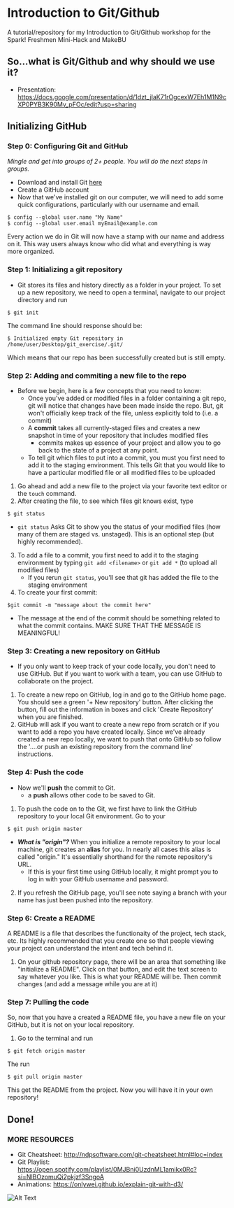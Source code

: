 # Introduction to Git/Github
A tutorial/repository for my Introduction to Git/Github workshop for the Spark! Freshmen Mini-Hack and MakeBU
## So...what is Git/Github and why should we use it?
- Presentation: https://docs.google.com/presentation/d/1dzt_jlaK71rOgcexW7Eh1M1N9cXP0PYB3K90Mv_pFOc/edit?usp=sharing
## Initializing GitHub
### Step 0: Configuring Git and GitHub
*Mingle and get into groups of 2+ people. You will do the next steps in groups.*
- Download and install Git [here](https://git-scm.com/)
- Create a GitHub account
-  Now that we've installed git on our computer, we will need to add some quick configurations, particularly with our username and email. 
```
$ config --global user.name "My Name"
$ config --global user.email myEmail@example.com
```
Every action we do in Git will now have a stamp with our name and address on it. This way users always know who did what and everything is way more organized.
### Step 1: Initializing a git repository
- Git stores its files and history directly as a folder in your project. To set up a new repository, we need to open a terminal, navigate to our project directory and run
```
$ git init
```
The command line should response should be:
```
$ Initialized empty Git repository in /home/user/Desktop/git_exercise/.git/
```
Which means that our repo has been successfully created but is still empty.
### Step 2: Adding and commiting a new file to the repo
- Before we begin, here is a few concepts that you need to know:
  - Once you've added or modified files in a folder containing a git repo, git will notice that changes have been made inside the repo. But, git won't officially keep track of the file, unless explicitly told to (i.e. a commit)
  - A **commit** takes all currently-staged files and creates a new snapshot in time of your repository that includes modified files
    -  commits makes up essence of your project and allow you to go back to the state of a project at any point.
  - To tell git which files to put into a commit, you must you first need to add it to the staging environment. This tells Git that you would like to have a particular modified file or all modified files to be uploaded
  
1. Go ahead and add a new file to the project via your favorite text editor or the `touch` command.
2. After creating the file, to see which files git knows exist, type
```
$ git status
```
- `git status` Asks Git to show you the status of your modified files (how many of them are staged vs. unstaged). This is an optional step (but highly recommended).
3. To add a file to a commit, you first need to add it to the staging environment by typing `git add <filename>` or `git add *` (to upload all modified files)
    - If you rerun `git status`, you'll see that git has added the file to the staging environment
4.  To create your first commit:
```
$git commit -m "message about the commit here"
```
- The message at the end of the commit should be something related to what the commit contains. MAKE SURE THAT THE MESSAGE IS MEANINGFUL!
### Step 3: Creating a new repository on GitHub
- If you only want to keep track of your code locally, you don't need to use GitHub. But if you want to work with a team, you can use GitHub to collaborate on the project.
1. To create a new repo on GitHub, log in and go to the GitHub home page. You should see a green '+ New repository' button. After clicking the button, fill out the information in boxes and click 'Create Repository' when you are finished.
2. GitHub will ask if you want to create a new repo from scratch or if you want to add a repo you have created locally. Since we've already created a new repo locally, we want to push that onto GitHub so follow the '....or push an existing repository from the command line' instructions.
### Step 4: Push the code
- Now we'll **push** the commit to Git.
    - a **push** allows other code to be saved to Git. 
1. To push the code on to the Git, we first have to link the GitHub repository to your local Git environment. Go to your
```
$ git push origin master
```
-  **_What is "origin"?_** When you initialize a remote repository to your local machine, git creates an **alias** for you. In nearly all cases this alias is called "origin." It's essentially shorthand for the remote repository's URL. 
    - If this is your first time using GitHub locally, it might prompt you to log in with your GitHub username and password.
2. If you refresh the GitHub page, you'll see note saying a branch with your name has just been pushed into the repository. 
### Step 6: Create a README
A README is a file that describes the functionaity of the project, tech stack, etc. Its highly recommended that you create one so that people viewing your project can understand the intent and tech behind it. 
1. On your github repository page, there will be an area that something like "initialize a README". Click on that button, and edit the text screen to say whatever you like. This is what your README will be. Then commit changes (and add a message while you are at it)
### Step 7: Pulling the code
So, now that you have a created a README file, you have a new file on your GitHub, but it is not on your local repository. 
1. Go to the terminal and run
```
$ git fetch origin master
```
The run 
```
$ git pull origin master
```
This get the README from the project. Now you will have it in your own repository!
## Done!
### MORE RESOURCES
- Git Cheatsheet: http://ndpsoftware.com/git-cheatsheet.html#loc=index
- Git Playlist: https://open.spotify.com/playlist/0MJBni0UzdnML1amikx0Rc?si=NlBOzomuQi2pkjzf3SngoA
- Animations: https://onlywei.github.io/explain-git-with-d3/

![Alt Text](https://media.giphy.com/media/xULW8v7LtZrgcaGvC0/giphy.gif)




